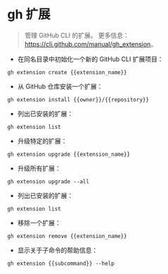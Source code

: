 # gh 扩展

> 管理 GitHub CLI 的扩展。
> 更多信息：<https://cli.github.com/manual/gh_extension>。

- 在同名目录中初始化一个新的 GitHub CLI 扩展项目：

`gh extension create {{extension_name}}`

- 从 GitHub 仓库安装一个扩展：

`gh extension install {{owner}}/{{repository}}`

- 列出已安装的扩展：

`gh extension list`

- 升级特定的扩展：

`gh extension upgrade {{extension_name}}`

- 升级所有扩展：

`gh extension upgrade --all`

- 列出已安装的扩展：

`gh extension list`

- 移除一个扩展：

`gh extension remove {{extension_name}}`

- 显示关于子命令的帮助信息：

`gh extension {{subcommand}} --help`
